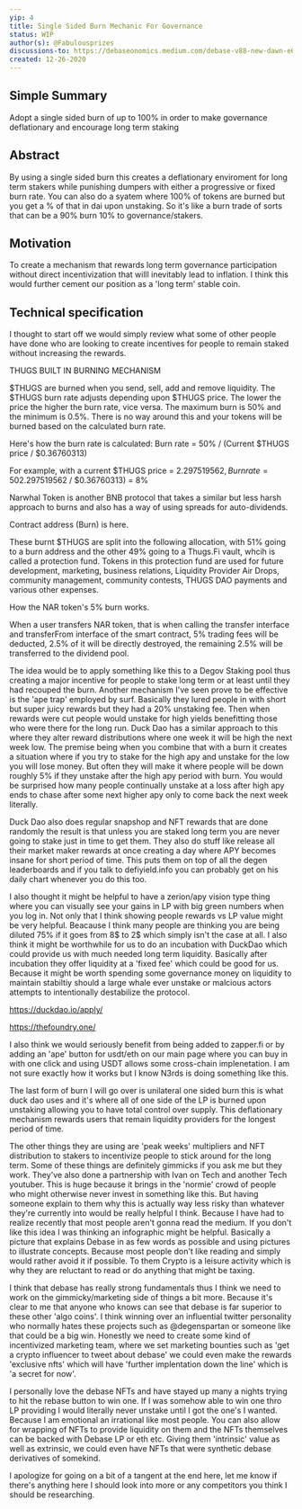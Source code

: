 ```yaml
---
yip: 4
title: Single Sided Burn Mechanic For Governance
status: WIP
author(s): @Fabulousprizes
discussions-to: https://debaseonomics.medium.com/debase-v88-new-dawn-e6bc213796a3
created: 12-26-2020
---
```


## Simple Summary
Adopt a single sided burn of up to 100% in order to make governance deflationary and encourage long term staking

## Abstract
By using a single sided burn this creates a deflationary enviroment for long term stakers while punishing dumpers with either a progressive or fixed burn rate. You can also do a syatem where 100% of tokens are burned but you get a % of that in dai upon unstaking. So it's like a burn trade of sorts that can be a 90% burn 10% to governance/stakers.

## Motivation
To create a mechanism that rewards long term governance participation without direct incentivization that willl inevitably lead to inflation. I think this would further cement our position as a 'long term' stable coin.

## Technical specification
I thought to start off we would simply review what some of other people have done who are looking to create incentives for people to remain staked without increasing the rewards.

THUGS BUILT IN BURNING MECHANISM

$THUGS are burned when you send, sell, add and remove liquidity. The $THUGS burn rate adjusts depending upon $THUGS price. The lower the price the higher the burn rate, vice versa. The maximum burn is 50% and the minimum is 0.5%. There is no way around this and your tokens will be burned based on the calculated burn rate.

Here's how the burn rate is calculated:
Burn rate = 50% / (Current $THUGS price /  $0.36760313)

For example, with a current $THUGS price = $2.297519562,
Burn rate = 50% / ($2.297519562 / $0.36760313)
                = 8%

Narwhal Token is another BNB protocol that takes a similar but less harsh approach to burns and also has a way of using spreads for auto-dividends.

Contract address (Burn) is here.

These burnt $THUGS are split into the following allocation, with 51% going to a burn address and the other 49% going to a Thugs.Fi vault, whcih is called a protection fund. Tokens in this protection fund are used for future development, marketing, business relations, Liquidity Provider Air Drops, community management, community contests, THUGS DAO payments and various other expenses.

How the NAR token's 5% burn works.

When a user transfers NAR token, that is when calling the transfer interface and transferFrom interface of the smart contract, 5% trading fees will be deducted, 2.5% of it will be directly destroyed, the remaining 2.5% will be transferred to the dividend pool.

The idea would be to apply something like this to a Degov Staking pool thus creating a major incentive for people to stake long term or at least until they had recouped the burn. Another mechanism I've seen prove to be effective is the 'ape trap' employed by surf. Basically they lured people in with short but super juicy rewards but they had a 20% unstaking fee. Then when rewards were cut people would unstake for high yields benefitting those who were there for the long run. Duck Dao has a similar approach to this where they alter reward distributions where one week it will be high the next week low. The premise being when you combine that with a burn it creates a situation where if you try to stake for the high apy and unstake for the low you will lose money. But often they will make it where people will be down roughly 5% if they unstake after the high apy period with burn. You would be surprised how many people continually unstake at a loss after high apy ends to chase after some next higher apy only to come back the next week literally.

Duck Dao also does regular snapshop and NFT rewards that are done randomly the result is that unless you are staked long term you are never going to stake just in time to get them. They also do stuff like release all their market maker rewards at once creating a day where APY becomes insane for short period of time. This puts them on top of all the degen leaderboards and if you talk to defiyield.info you can probably get on his daily chart whenever you do this too. 

I also thought it might be helpful to have a zerion/apy vision type thing where you can visually see your gains in LP with big green numbers when you log in. Not only that I think showing people rewards vs LP value might be very helpful. Beacause I think many people are thinking you are being diluted 75% if it goes from 8$ to 2$ which simply isn't the case at all. I also think it might be worthwhile for us to do an incubation with DuckDao which could provide us with much needed long term liquidity. Basically after incubation they offer liquidity at a 'fixed fee' which could be good for us. Because it might be worth spending some governance money on liquidity to maintain stabiltiy should a large whale ever unstake or malcious actors attempts to intentionally destabilize the protocol. 

https://duckdao.io/apply/

https://thefoundry.one/

I also think we would seriously benefit from being added to zapper.fi or by adding an 'ape' button for usdt/eth on our main page where you can buy in with one click and using USDT allows some cross-chain implenetation. I am not sure exactly how it works but I know N3rds is doing something like this. 

The last form of burn I will go over is unilateral one sided burn this is what duck dao uses and it's where all of one side of the LP is burned upon unstaking allowing you to have total control over supply. This deflationary mechanism rewards users that remain liquidity providers for the longest period of time. 

The other things they are using are 'peak weeks' multipliers and NFT distribution to stakers to incentivize people to stick around for the long term. Some of these things are definitely gimmicks if you ask me but they work. They've also done a partnership with Ivan on Tech and another Tech youtuber. This is huge because it brings in the 'normie' crowd of people who might otherwise never invest in something like this. But having someone explain to them why this is actually way less risky than whatever they're currently into would be really helpful I think. Because I have had to realize recently that most people aren't gonna read the medium. If you don't like this idea I was thinking an infographic might be helpful. Basically a picture that explains Debase in as few words as possible and using pictures to illustrate concepts. Because most people don't like reading and simply would rather avoid it if possible. To them Crypto is a leisure activity which is why they are reluctant to read or do anything that might be taxing.

I think that debase has really strong fundamentals thus I think we need to work on the gimmicky/marketing side of things a bit more. Because it's clear to me that anyone who knows can see that debase is far superior to these other 'algo coins'. I think winning over an influential twitter personality who normally hates these projects such as @degenspartan or someone like that could be a big win. Honestly we need to create some kind of incentivized marketing team, where we set marketing bounties such as 'get a crypto influencer to tweet about debase' we could even make the rewards 'exclusive nfts' which will have 'further implentation down the line' which is 'a secret for now'. 

I personally love the debase NFTs and have stayed up many a nights trying to hit the rebase button to win one. If I was somehow able to win one thro LP providing I would literally never unstake until I got the one's I wanted. Because I am emotional an irrational like most people. You can also allow for wrapping of NFTs to provide liquidity on them and the NFTs themselves can be backed with Debase LP or eth etc. Giving them 'intrinsic' value as well as extrinsic, we could even have NFTs that were synthetic debase derivatives of somekind.

I apologize for going on a bit of a tangent at the end here, let me know if there's anything here I should look into more or any competitors you think I should be researching.
